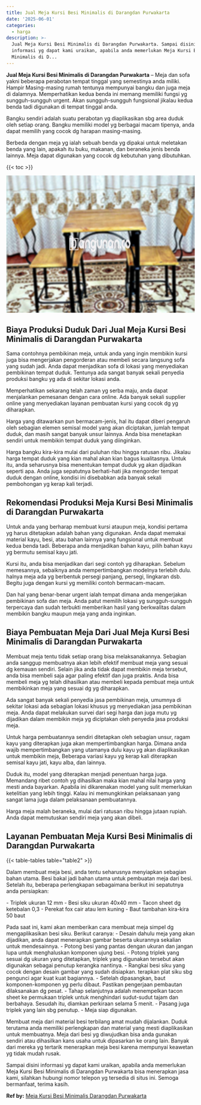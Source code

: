 ```yaml
---
title: Jual Meja Kursi Besi Minimalis di Darangdan Purwakarta
date: '2025-06-01'
categories:
  - harga
description: >-
  Jual Meja Kursi Besi Minimalis di Darangdan Purwakarta. Sampai disini
  informasi yg dapat kami uraikan, apabila anda memerlukan Meja Kursi Besi
  Minimalis di D...
---
```


**Jual Meja Kursi Besi Minimalis di Darangdan Purwakarta** – Meja dan sofa yakni beberapa perabotan tempat tinggal yang semestinya anda miliki. Hampir Masing-masing rumah tentunya mempunyai bangku dan juga meja di dalamnya. Memperhatikan kedua benda ini memang memiliki fungsi yg sungguh-sungguh urgent. Akan sungguh-sungguh fungsional jikalau kedua benda tadi digunakan di tempat tinggal anda.

Bangku sendiri adalah suatu perabotan yg diaplikasikan sbg area duduk oleh setiap orang. Bangku memiliki model yg berbagai macam tipenya, anda dapat memilih yang cocok dg harapan masing-masing.

Berbeda dengan meja yg ialah sebuah benda yg dipakai untuk meletakan benda yang lain, apakah itu buku, makanan, dan beraneka jenis benda lainnya. Meja dapat digunakan yang cocok dg kebutuhan yang dibutuhkan.

{{< toc >}}

![Jual Meja Kursi Besi Minimalis di Darangdan Purwakarta](/images/jual-meja-besi-murah08.png)

## Biaya Produksi Duduk Dari Jual Meja Kursi Besi Minimalis di Darangdan Purwakarta

Sama contohnya pembikinan meja, untuk anda yang ingin membikin kursi juga bisa mengerjakan pengorderan atau membeli secara langsung sofa yang sudah jadi. Anda dapat menjadikan sofa di lokasi yang menyediakan pembikinan tempat duduk. Tentunya ada sangat banyak sekali penyedia produksi bangku yg ada di sekitar lokasi anda.

Memperhatikan sekarang telah zaman yg serba maju, anda dapat menjalankan pemesanan dengan cara online. Ada banyak sekali supplier online yang menyediakan layanan pembuatan kursi yang cocok dg yg diharapkan.

Harga yang ditawarkan pun bermacam-jenis, hal itu dapat diberi pengaruh oleh sebagian elemen semisal model yang akan diciptakan, jumlah tempat duduk, dan masih sangat banyak unsur lainnya. Anda bisa menetapkan sendiri untuk membikin tempat duduk yang diinginkan.

Harga bangku kira-kira mulai dari puluhan ribu hingga ratusan ribu. Jikalau harga tempat duduk yang kian mahal akan kian bagus kualitasnya. Untuk itu, anda seharusnya bisa menentukan tempat duduk yg akan dijadikan seperti apa. Anda juga sepatutnya berhati-hati jika mengorder tempat duduk dengan online, kondisi ini disebabkan ada banyak sekali pembohongan yg kerap kali terjadi.

## Rekomendasi Produksi Meja Kursi Besi Minimalis di Darangdan Purwakarta

Untuk anda yang berharap membuat kursi ataupun meja, kondisi pertama yg harus ditetapkan adalah bahan yang digunakan. Anda dapat memakai material kayu, besi, atau bahan lainnya yang fungsional untuk membuat kedua benda tadi. Beberapa anda menjadikan bahan kayu, pilih bahan kayu yg bermutu semisal kayu jati.

Kursi itu, anda bisa menjadikan dari segi contoh yg diharapkan. Sebelum memesannya, sebaiknya anda mempertimbangkan modelnya terlebih dulu. halnya meja ada yg berbentuk persegi panjang, persegi, lingkaran dsb. Begitu juga dengan kursi yg memiliki contoh bermacam-macam.

Dan hal yang benar-benar urgent ialah tempat dimana anda mengerjakan pembikinan sofa dan meja. Anda patut memilih lokasi yg sungguh-sungguh terpercaya dan sudah terbukti memberikan hasil yang berkwalitas dalam membikin bangku maupun meja yang anda inginkan.

## Biaya Pembuatan Meja Dari Jual Meja Kursi Besi Minimalis di Darangdan Purwakarta

Membuat meja tentu tidak setiap orang bisa melaksanakannya. Sebagian anda sanggup membuatnya akan lebih efektif membuat meja yang sesuai dg kemauan sendiri. Selain jika anda tidak dapat membikin meja tersebut, anda bisa membeli saja agar paling efektif dan juga praktis. Anda bisa membeli meja yg telah dihasilkan atau membeli kepada pembuat meja untuk membikinkan meja yang sesuai dg yg diharapkan.

Ada sangat banyak sekali penyedia jasa pembikinan meja, umumnya di sekitar lokasi ada sebagian lokasi khusus yg menyediakan jasa pembikinan meja. Anda dapat melakukan survei dari segi harga dan juga mutu yg dijadikan dalam membikin meja yg diciptakan oleh penyedia jasa produksi meja.

Untuk harga pembuatannya sendiri ditetapkan oleh sebagian unsur, ragam kayu yang diterapkan juga akan mempertimbangkan harga. Dimana anda wajib mempertimbangkan yang utamanya dulu kayu yg akan diaplikasikan untuk membikin meja, Beberapa variasi kayu yg kerap kali diterapkan semisal kayu jati, kayu alba, dan lainnya.

Duduk itu, model yang diterapkan menjadi penentuan harga juga. Memandang ribet contoh yg dihasilkan maka kian mahal nilai harga yang mesti anda bayarkan. Apabila ini dikarenakan model yang sulit memerlukan ketelitian yang lebih tinggi. Kalau ini memungkinkan pelaksanaan yang sangat lama juga dalam pelaksanaan pembuatannya.

Harga meja malah beraneka, mulai dari ratusan ribu hingga jutaan rupiah. Anda dapat memutuskan sendiri meja yang akan dibeli.

## Layanan Pembuatan Meja Kursi Besi Minimalis di Darangdan Purwakarta

{{< table-tables table="table2" >}}

Dalam membuat meja besi, anda tentu seharusnya menyiapkan sebagian bahan utama. Besi bakal jadi bahan utama untuk pembuatan meja dari besi. Setelah itu, beberapa perlengkapan sebagaimana berikut ini sepatutnya anda persiapkan:

\- Triplek ukuran 12 mm - Besi siku ukuran 40x40 mm - Tacon sheet dg ketebalan 0,3 - Perekat fox cair atau lem kuning - Baut tambahan kira-kira 50 baut

Pada saat ini, kami akan memberikan cara membuat meja simpel dg mengaplikasikan besi siku. Berikut caranya: - Desain dahulu meja yang akan dijadikan, anda dapat menerapkan gambar beserta ukurannya sekalian untuk mendesainnya. - Potong besi yang pantas dengan ukuran dan jangan lupa untuk menghaluskan komponen ujung besi. - Potong triplek yang sesuai dg ukuran yang ditetapkan, triplek yang digunakan tersebut akan digunakan sebagai penutup kerangka nantinya. - Rangkai besi siku yang cocok dengan desain gambar yang sudah disiapkan. terapkan plat siku sbg pengunci agar kuat kuat bagiannya. - Setelah dipasangkan, baut komponen-komponen yg perlu dibaut. Pastikan pengerjaan pembautan dilaksanakan dg pesat. - Tahap selanjutnya adalah menempelkan tacon sheet ke permukaan triplek untuk menghindari sudut-sudut tajam dan berbahaya. Sesudah itu, diamkan perkiraan selama 5 menit. - Pasang juga triplek yang lain sbg penutup. - Meja siap digunakan.

Membuat meja dari material besi terbilang amat mudah dijalankan. Duduk terutama anda memiliki perlengkapan dan material yang mesti diaplikasikan untuk membuatnya. Meja dari besi yg diwujudkan bisa anda gunakan sendiri atau dihasilkan kans usaha untuk dipasarkan ke orang lain. Banyak dari mereka yg tertarik menerapkan meja besi karena mempunyai keawetan yg tidak mudah rusak.

Sampai disini informasi yg dapat kami uraikan, apabila anda memerlukan Meja Kursi Besi Minimalis di Darangdan Purwakarta bisa menerapkan jasa kami, silahkan hubungi nomor telepon yg tersedia di situs ini. Semoga bermanfaat, terima kasih.

**Ref by:** [Meja Kursi Besi Minimalis Darangdan Purwakarta](https://id.wikipedia.org/wiki/Meja)
